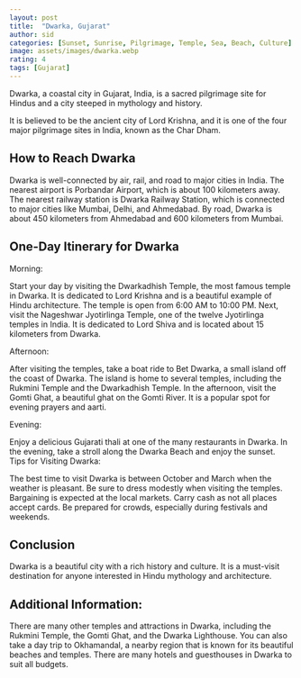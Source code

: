 ```yaml
---
layout: post
title:  "Dwarka, Gujarat"
author: sid
categories: [Sunset, Sunrise, Pilgrimage, Temple, Sea, Beach, Culture]
image: assets/images/dwarka.webp
rating: 4
tags: [Gujarat]
---
```

Dwarka, a coastal city in Gujarat, India, is a sacred pilgrimage site for Hindus and a city steeped in mythology and history. 

It is believed to be the ancient city of Lord Krishna, and it is one of the four major pilgrimage sites in India, known as the Char Dham.

## How to Reach Dwarka

Dwarka is well-connected by air, rail, and road to major cities in India. The nearest airport is Porbandar Airport, which is about 100 kilometers away. The nearest railway station is Dwarka Railway Station, which is connected to major cities like Mumbai, Delhi, and Ahmedabad. By road, Dwarka is about 450 kilometers from Ahmedabad and 600 kilometers from Mumbai.

## One-Day Itinerary for Dwarka

Morning:

Start your day by visiting the Dwarkadhish Temple, the most famous temple in Dwarka. It is dedicated to Lord Krishna and is a beautiful example of Hindu architecture. The temple is open from 6:00 AM to 10:00 PM.
Next, visit the Nageshwar Jyotirlinga Temple, one of the twelve Jyotirlinga temples in India. It is dedicated to Lord Shiva and is located about 15 kilometers from Dwarka.

Afternoon:

After visiting the temples, take a boat ride to Bet Dwarka, a small island off the coast of Dwarka. The island is home to several temples, including the Rukmini Temple and the Dwarkadhish Temple.
In the afternoon, visit the Gomti Ghat, a beautiful ghat on the Gomti River. It is a popular spot for evening prayers and aarti.

Evening:

Enjoy a delicious Gujarati thali at one of the many restaurants in Dwarka.
In the evening, take a stroll along the Dwarka Beach and enjoy the sunset.
Tips for Visiting Dwarka:

The best time to visit Dwarka is between October and March when the weather is pleasant.
Be sure to dress modestly when visiting the temples.
Bargaining is expected at the local markets.
Carry cash as not all places accept cards.
Be prepared for crowds, especially during festivals and weekends.

## Conclusion

Dwarka is a beautiful city with a rich history and culture. It is a must-visit destination for anyone interested in Hindu mythology and architecture.

## Additional Information:

There are many other temples and attractions in Dwarka, including the Rukmini Temple, the Gomti Ghat, and the Dwarka Lighthouse.
You can also take a day trip to Okhamandal, a nearby region that is known for its beautiful beaches and temples.
There are many hotels and guesthouses in Dwarka to suit all budgets.


<div class="pa-carousel-widget" style="width:100%; height:480px; display:none;"
  data-link="https://www.tripadvisor.in/Attractions-g660182-Activities-Dwarka_Devbhumi_Dwarka_District_Gujarat.html"
  data-title="Dwarka, Gujarat"
  data-description="14 new items · Album by Siddharth Kumar"
  data-delay="3">
  <object data="https://lh3.googleusercontent.com/pw/AP1GczMraPzHphiPeGUf9kL7QQj02dXU2kLMc-XONcR8DyF3Dry3aCm1It_k1UTP0CesOTZkgFtnHWxpQI_-exLGQulOfhqeRomPJgfQVc9MhqK5QDUPnuJm=w960-rw-h720"></object>
  <object data="https://lh3.googleusercontent.com/pw/AP1GczPenAe65fgSYeOOS6RQusFhcozmwCHfRQTIJ6-OA5kRdOeGica0BQYtiyc4nbAxHCfuZddj26gtQz2xCzhXx1Ld5kyU0I7DYSzD_d7V_QDbqeTSKquT=w960-rw-h720"></object>
  <object data="https://lh3.googleusercontent.com/pw/AP1GczMfIG_2k8th8Byd_-V7MaVSsIezkqRLfsFKr2OxbRVnjQPyNZbtxZzNxYn4WrQmcL2WayQQxoUG7V3eEGJFOJKWCyIn9jEZ_K5EDvlUVQch99Jxku62=w960-rw-h720"></object>
  <object data="https://lh3.googleusercontent.com/pw/AP1GczPfwnqoCNPOzwaVLpg0iG0EVTAxj9RIv-TeUZxScRO2e7CumO6CW-QEQTddDiLE8X2I5CNP9Fc8qpQnkHuQ1YCYoz6HfgHw356IDZu_WAutdbeUYm91=w960-rw-h720"></object>
  <object data="https://lh3.googleusercontent.com/pw/AP1GczOu2GeV0X3I1uLjqnSLk_WOGoSwCSqP1mgqUTVRWAoAUJRh6qC4H1PvdNlg4ekq_8UVAQjHtZvfi45PmjUgM-IojEiJ0xblBWlN3qYno6jOm_xuPhd4=w960-rw-h720"></object>
  <object data="https://lh3.googleusercontent.com/pw/AP1GczN_DTKrGnPaHRB01vScs2TRXhI2ivtI0LrcIbbBBEPpO1bo9KK0dRxJgojF8m9i1bGUFuH-TbK56e2Tw0N-c-MY_kMJov3LqWbPZz7ClzN2lqQ6qkK4=w960-rw-h720"></object>
  <object data="https://lh3.googleusercontent.com/pw/AP1GczNL7ZaCeuhWgOyW55mjE0pa1gyLGvw4ueipADttvk1KXmjB8Ni55TisLOX2B_SvfTmNsXnzvWT_CkbsDa1Sf6QZl0LEVak7z5TpLWoHkW6AwDXhW8kI=w960-rw-h720"></object>
  <object data="https://lh3.googleusercontent.com/pw/AP1GczN-XvredUvq9htGCVUDWUJK4Ygh25F87loWD0N6NudeIO9oZcGWNsaWwLWHM4kxxNdDFJPBpX3jkhuoT5MPIXuFyjTjDbNgcUcmA3lHvaUU5FqJNPPu=w960-rw-h720"></object>
  <object data="https://lh3.googleusercontent.com/pw/AP1GczODZs0S3KaDo_YVUOhcZNJui6B4HGZl4qQYv_U5gLtrF0PegU_ubvlrxFDBf5dc1ERqGnBbZY02bNYjQbfjzcnKybA5a8cTp_AMwc-cGjgWHi_R4Wqq=w960-rw-h720"></object>
  <object data="https://lh3.googleusercontent.com/pw/AP1GczPNaZUBebRcAbsOmPIfGuX3AP0XOW2OrIgGymEY0RuNTh9-9xkjdXvP-ajgcV9etFxzDc7q2xZAxlmkZ8TegjVoZpxvlL1OAkMQzYyl80e2IQz1r4mT=w960-rw-h720"></object>
  <object data="https://lh3.googleusercontent.com/pw/AP1GczPAATUQQj7SgRZ6aNHeuMzoqwG07cFZXGYgKvSkcrxGTPB9XkmIPO9BCIBgrUstLxf8gBdfMvUtlJXdvmi35kBBikRa0bGllhhXfVo9jZEv1S2KLFK7=w960-rw-h720"></object>
  <object data="https://lh3.googleusercontent.com/pw/AP1GczNdWGRTB-Pntf9JH4KooL-YoUGHjRA7EdOXVbYcw20n0VWgcD3FEUD8ilar7d6j03sGQr_mxXjnO0wWLjMwryK_HmmVvlu8ybDFt895mP4LSOcndSgG=w960-rw-h720"></object>
  <object data="https://lh3.googleusercontent.com/pw/AP1GczM6AjHkAx1BxCPLMDLxwDZrvSGgCasKa4-rvsoyPKVUNxQMGOX7PxFdpictjzQUMxbuKEtNFTlljxoTiq6B1eG6NBM5LRiJYqkOVP41DqfgFIdvdiFi=w960-rw-h720"></object>
  <object data="https://lh3.googleusercontent.com/pw/AP1GczOl5fwnXppEoEYnmJXL3OyH-240d5PI2FEZUPw5srjSkF-EN7Z5gjl4pk3NM_5U628Hwn6X0Zj9kulQoBFA0RYTO4pLUQj7d3m5C87_BymOJ5VN75Z7=w960-rw-h720"></object>
</div>
